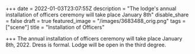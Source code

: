 +++
date = 2022-01-03T23:07:55Z
description = "The lodge's annual installation of officers ceremony will take place January 8th"
disable_share = false
draft = true
featured_image = "/images/3683488_orig.png"
tags = ["scene"]
title = "Installation of Officers"

+++
The annual installation of officers ceremony will take place January 8th, 2022.  Dress is formal.  Lodge will be open in the third degree.